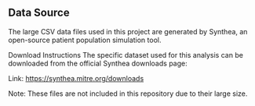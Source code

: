 ## Data Source

The large CSV data files used in this project are generated by Synthea, an open-source patient population simulation tool.

Download Instructions
The specific dataset used for this analysis can be downloaded from the official Synthea downloads page:

Link: https://synthea.mitre.org/downloads

Note: These files are not included in this repository due to their large size.